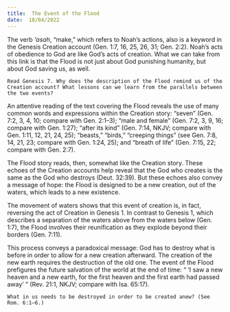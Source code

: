 ```yaml
---
title:  The Event of the Flood
date:  18/04/2022
---
```


The verb _‘asah_, “make,” which refers to Noah’s actions, also is a keyword in the Genesis Creation account (Gen. 1:7, 16, 25, 26, 31; Gen. 2:2). Noah’s acts of obedience to God are like God’s acts of creation. What we can take from this link is that the Flood is not just about God punishing humanity, but about God saving us, as well.

`Read Genesis 7. Why does the description of the Flood remind us of the Creation account? What lessons can we learn from the parallels between the two events?`

An attentive reading of the text covering the Flood reveals the use of many common words and expressions within the Creation story: “seven” (Gen. 7:2, 3, 4, 10; compare with Gen. 2:1–3); “male and female” (Gen. 7:2, 3, 9, 16; compare with Gen. 1:27); “after its kind” (Gen. 7:14, NKJV; compare with Gen. 1:11, 12, 21, 24, 25); “beasts,” “birds,” “creeping things” (see Gen. 7:8, 14, 21, 23; compare with Gen. 1:24, 25); and “breath of life” (Gen. 7:15, 22; compare with Gen. 2:7).

The Flood story reads, then, somewhat like the Creation story. These echoes of the Creation accounts help reveal that the God who creates is the same as the God who destroys (Deut. 32:39). But these echoes also convey a message of hope: the Flood is designed to be a new creation, out of the waters, which leads to a new existence.

The movement of waters shows that this event of creation is, in fact, reversing the act of Creation in Genesis 1. In contrast to Genesis 1, which describes a separation of the waters above from the waters below (Gen. 1:7), the Flood involves their reunification as they explode beyond their borders (Gen. 7:11).

This process conveys a paradoxical message: God has to destroy what is before in order to allow for a new creation afterward. The creation of the new earth requires the destruction of the old one. The event of the Flood prefigures the future salvation of the world at the end of time: “ ‘I saw a new heaven and a new earth, for the first heaven and the first earth had passed away’ ” (Rev. 21:1, NKJV; compare with Isa. 65:17).

`What in us needs to be destroyed in order to be created anew? (See Rom. 6:1–6.)`